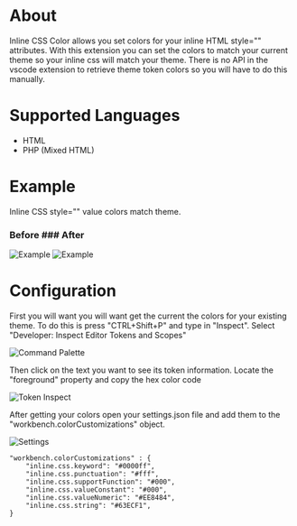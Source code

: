 # About

Inline CSS Color allows you set colors for your inline HTML style="" attributes. With this extension you can set the colors to match your current theme so your inline css will match your theme.
There is no API in the vscode extension to retrieve theme token colors so you will have to do this manually.

# Supported Languages

- HTML
- PHP (Mixed HTML)

# Example

Inline CSS style="" value colors match theme.

### Before			### After
![Example](https://raw.githubusercontent.com/outofsync42/inline-css-color/master/img/example2.png) ![Example](https://raw.githubusercontent.com/outofsync42/inline-css-color/master/img/example1.png)

# Configuration

First you will want you will want get the current the colors for your existing theme. To do this is press "CTRL+Shift+P" and type in "Inspect".
Select "Developer: Inspect Editor Tokens and Scopes"

![Command Palette](https://raw.githubusercontent.com/outofsync42/inline-css-color/master/img/command-palette-inspect.png)

Then click on the text you want to see its token information. Locate the "foreground" property and copy the hex color code

![Token Inspect](https://raw.githubusercontent.com/outofsync42/inline-css-color/master/img/token-color.png)

After getting your colors open your settings.json file and add them to the "workbench.colorCustomizations" object.

![Settings](https://raw.githubusercontent.com/outofsync42/inline-css-color/master/img/settings.png)

```
"workbench.colorCustomizations" : {
	"inline.css.keyword": "#0000ff",
	"inline.css.punctuation": "#fff",
	"inline.css.supportFunction": "#000",
	"inline.css.valueConstant": "#000",
	"inline.css.valueNumeric": "#EE8484",
	"inline.css.string": "#63ECF1",
}
```
